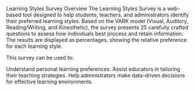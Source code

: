 Learning Styles Survey
Overview
The Learning Styles Survey is a web-based tool designed to help students, teachers, and administrators identify their preferred learning styles. Based on the VARK model (Visual, Auditory, Reading/Writing, and Kinesthetic), the survey presents 25 carefully crafted questions to assess how individuals best process and retain information. The results are displayed as percentages, showing the relative preference for each learning style.

This survey can be used to:

Understand personal learning preferences.
Assist educators in tailoring their teaching strategies.
Help administrators make data-driven decisions for effective learning environments
